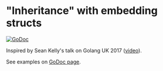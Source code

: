 # "Inheritance" with embedding structs
[![GoDoc](https://godoc.org/github.com/FiloSottile/gvt?status.svg)](https://godoc.org/github.com/mycodesmells/golang-examples/misc/embedding)

Inspired by Sean Kelly's talk on Golang UK 2017 ([video](https://www.youtube.com/watch?v=-LzYjMzfGDQ)).

See examples on [GoDoc page](https://godoc.org/github.com/mycodesmells/golang-examples/misc/embedding).
